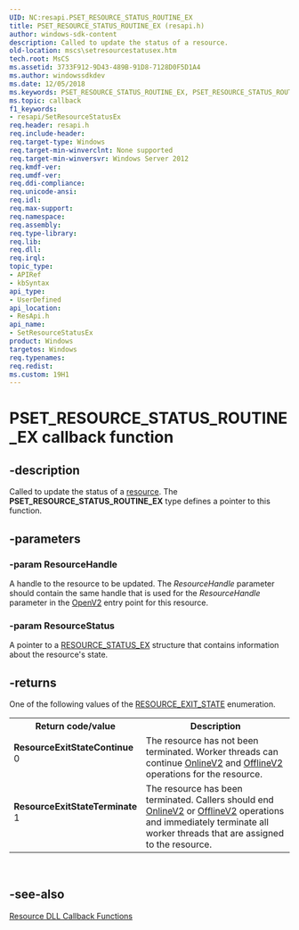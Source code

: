 ```yaml
---
UID: NC:resapi.PSET_RESOURCE_STATUS_ROUTINE_EX
title: PSET_RESOURCE_STATUS_ROUTINE_EX (resapi.h)
author: windows-sdk-content
description: Called to update the status of a resource.
old-location: mscs\setresourcestatusex.htm
tech.root: MsCS
ms.assetid: 3733F912-9D43-489B-91D8-7128D0F5D1A4
ms.author: windowssdkdev
ms.date: 12/05/2018
ms.keywords: PSET_RESOURCE_STATUS_ROUTINE_EX, PSET_RESOURCE_STATUS_ROUTINE_EX callback function [Failover Cluster], SetResourceStatusEx, SetResourceStatusEx callback, SetResourceStatusEx callback function [Failover Cluster], mscs.setresourcestatusex, resapi/PSET_RESOURCE_STATUS_ROUTINE_EX, resapi/SetResourceStatusEx
ms.topic: callback
f1_keywords:
- resapi/SetResourceStatusEx
req.header: resapi.h
req.include-header: 
req.target-type: Windows
req.target-min-winverclnt: None supported
req.target-min-winversvr: Windows Server 2012
req.kmdf-ver: 
req.umdf-ver: 
req.ddi-compliance: 
req.unicode-ansi: 
req.idl: 
req.max-support: 
req.namespace: 
req.assembly: 
req.type-library: 
req.lib: 
req.dll: 
req.irql: 
topic_type:
- APIRef
- kbSyntax
api_type:
- UserDefined
api_location:
- ResApi.h
api_name:
- SetResourceStatusEx
product: Windows
targetos: Windows
req.typenames: 
req.redist: 
ms.custom: 19H1
---
```


# PSET_RESOURCE_STATUS_ROUTINE_EX callback function


## -description


Called to update the status of a <a href="https://docs.microsoft.com/previous-versions/windows/desktop/mscs/resources">resource</a>. 
    The <b>PSET_RESOURCE_STATUS_ROUTINE_EX</b> type defines a pointer to this function.


## -parameters




### -param ResourceHandle

A handle to the resource to be updated. The <i>ResourceHandle</i> parameter should 
       contain the same handle that is used for the <i>ResourceHandle</i> parameter in the 
       <a href="https://docs.microsoft.com/previous-versions/windows/desktop/api/resapi/nc-resapi-popen_v2_routine">OpenV2</a> entry point for this resource.


### -param ResourceStatus

A pointer to a <a href="https://docs.microsoft.com/previous-versions/windows/desktop/api/resapi/ns-resapi-resource_status_ex">RESOURCE_STATUS_EX</a> structure that 
       contains information about the resource's state.


## -returns



One of 
       the following values of the 
       <a href="https://docs.microsoft.com/windows/desktop/api/resapi/ne-resapi-resource_exit_state">RESOURCE_EXIT_STATE</a> enumeration.

<table>
<tr>
<th>Return code/value</th>
<th>Description</th>
</tr>
<tr>
<td width="40%">
<dl>
<dt><b>ResourceExitStateContinue</b></dt>
<dt>0</dt>
</dl>
</td>
<td width="60%">
The resource has not been terminated. Worker threads can  continue 
         <a href="https://docs.microsoft.com/previous-versions/windows/desktop/api/resapi/nc-resapi-ponline_v2_routine">OnlineV2</a> and 
         <a href="https://docs.microsoft.com/previous-versions/windows/desktop/api/resapi/nc-resapi-poffline_v2_routine">OfflineV2</a> operations for the resource.

</td>
</tr>
<tr>
<td width="40%">
<dl>
<dt><b>ResourceExitStateTerminate</b></dt>
<dt>1</dt>
</dl>
</td>
<td width="60%">
The resource has been terminated. Callers should end 
         <a href="https://docs.microsoft.com/previous-versions/windows/desktop/api/resapi/nc-resapi-ponline_v2_routine">OnlineV2</a> or 
         <a href="https://docs.microsoft.com/previous-versions/windows/desktop/api/resapi/nc-resapi-poffline_v2_routine">OfflineV2</a> operations and immediately terminate all worker 
         threads that are assigned to the resource.

</td>
</tr>
</table>
 




## -see-also




<a href="https://docs.microsoft.com/previous-versions/windows/desktop/mscs/resource-dll-callback-functions">Resource DLL Callback Functions</a>
 

 

